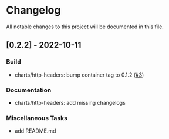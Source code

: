 # Changelog

All notable changes to this project will be documented in this file.

## [0.2.2] - 2022-10-11

### Build

- charts/http-headers: bump container tag to 0.1.2 ([#3](https://github.com/bukowa/charts/issues/3))

### Documentation

- charts/http-headers: add missing changelogs

### Miscellaneous Tasks

- add README.md

